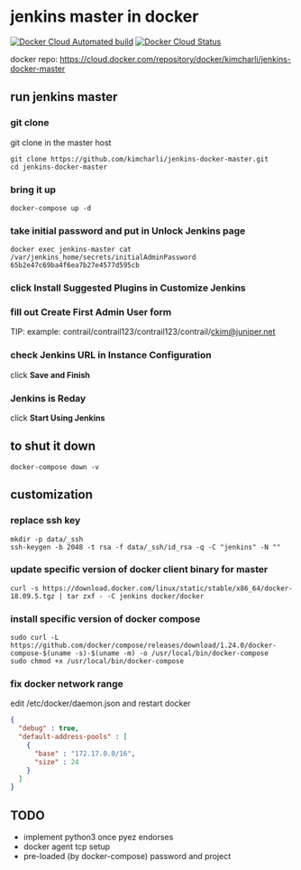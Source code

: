# jenkins master in docker

[![Docker Cloud Automated build](https://img.shields.io/docker/cloud/automated/kimcharli/jenkins-docker-master.svg)](https://cloud.docker.com/repository/docker/kimcharli/jenkins-docker-master)
[![Docker Cloud Status](https://img.shields.io/docker/cloud/build/kimcharli/jenkins-docker-master.svg)](https://cloud.docker.com/repository/docker/kimcharli/jenkins-docker-master)

docker repo: https://cloud.docker.com/repository/docker/kimcharli/jenkins-docker-master


## run jenkins master

### git clone
git clone in the master host
```
git clone https://github.com/kimcharli/jenkins-docker-master.git
cd jenkins-docker-master
```

### bring it up
```
docker-compose up -d
```

### take initial password and put in **Unlock Jenkins page**
```
docker exec jenkins-master cat /var/jenkins_home/secrets/initialAdminPassword
65b2e47c69ba4f6ea7b27e4577d595cb
```

### click **Install Suggested Plugins** in **Customize Jenkins**

### fill out **Create First Admin User** form
TIP: example: contrail/contrail123/contrail123/contrail/ckim@juniper.net

### check **Jenkins URL** in **Instance Configuration**
click **Save and Finish**

### Jenkins is Reday
click **Start Using Jenkins**


## to shut it down
```
docker-compose down -v
```









## customization

### replace ssh key
```
mkdir -p data/_ssh
ssh-keygen -b 2048 -t rsa -f data/_ssh/id_rsa -q -C "jenkins" -N ""
```

### update specific version of docker client binary for master
```
curl -s https://download.docker.com/linux/static/stable/x86_64/docker-18.09.5.tgz | tar zxf - -C jenkins docker/docker
```

### install specific version of docker compose
```
sudo curl -L https://github.com/docker/compose/releases/download/1.24.0/docker-compose-$(uname -s)-$(uname -m) -o /usr/local/bin/docker-compose
sudo chmod +x /usr/local/bin/docker-compose
```

### fix docker network range
edit /etc/docker/daemon.json and restart docker
```json
{
  "debug" : true,
  "default-address-pools" : [
    {
      "base" : "172.17.0.0/16",
      "size" : 24
    }
  ]
}
```



## TODO
- implement python3 once pyez endorses
- docker agent tcp setup
- pre-loaded (by docker-compose) password and project

